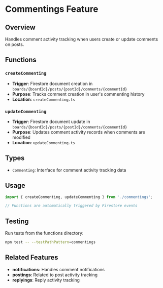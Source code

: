 # Commentings Feature

## Overview
Handles comment activity tracking when users create or update comments on posts.

## Functions

### `createCommenting`
- **Trigger**: Firestore document creation in `boards/{boardId}/posts/{postId}/comments/{commentId}`
- **Purpose**: Tracks comment creation in user's commenting history
- **Location**: `createCommenting.ts`

### `updateCommenting`  
- **Trigger**: Firestore document update in `boards/{boardId}/posts/{postId}/comments/{commentId}`
- **Purpose**: Updates comment activity records when comments are modified
- **Location**: `updateCommenting.ts`

## Types
- `Commenting`: Interface for comment activity tracking data

## Usage
```typescript
import { createCommenting, updateCommenting } from './commentings';

// Functions are automatically triggered by Firestore events
```

## Testing
Run tests from the functions directory:
```bash
npm test -- --testPathPattern=commentings
```

## Related Features
- **notifications**: Handles comment notifications
- **postings**: Related to post activity tracking
- **replyings**: Reply activity tracking